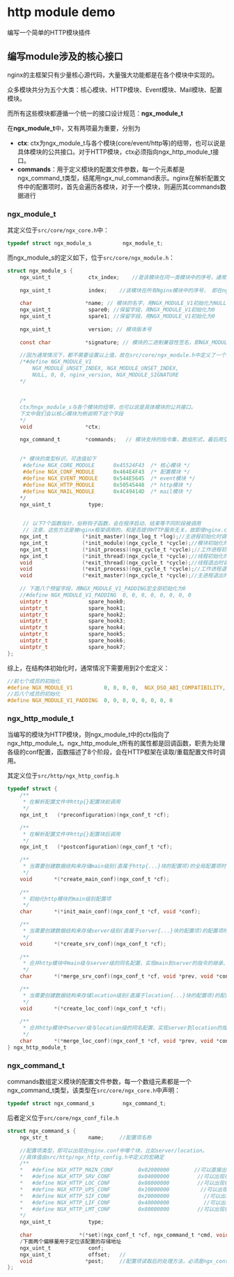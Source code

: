 # http module demo

编写一个简单的HTTP模块插件

## 编写module涉及的核心接口


nginx的主框架只有少量核心源代码，大量强大功能都是在各个模块中实现的。

众多模块共分为五个大类：核心模块、HTTP模块、Event模块、Mail模块、配置模块。

而所有这些模块都遵循一个统一的接口设计规范：**ngx_module_t**

在**ngx_module_t**中，又有两项最为重要，分别为
- **ctx**: ctx为ngx_module_t与各个模块(core/event/http等)的纽带，也可以说是具体模块的公共接口。对于HTTP模块，ctx必须指向ngx_http_module_t接口。
- **commands**：用于定义模块的配置文件参数，每一个元素都是ngx_command_t类型，结尾用ngx_nul_command表示。nginx在解析配置文件中的配置项时，首先会遍历各模块，对于一个模块，则遍历其commands数据进行

### ngx_module_t

其定义位于`src/core/ngx_core.h`中：
```c
typedef struct ngx_module_s          ngx_module_t;
```
而ngx_module_s的定义如下，位于`src/core/ngx_module.h`：
```c
struct ngx_module_s {
    ngx_uint_t            ctx_index;    //是该模块在同一类模块中的序号，通常用NGX_MODULE_V1初始化为NGX_MODULE_UNSET_INDEX（-1）
    
    ngx_uint_t            index;    //该模块在所有Nginx模块中的序号， 即在ngx_modules数组里的唯一索引，通常用NGX_MODULE_V1初始化为NGX_MODULE_UNSET_INDEX（-1）
    
    char                 *name; // 模块的名字，用NGX_MODULE_V1初始化为NULL
    ngx_uint_t            spare0; //保留字段，用NGX_MODULE_V1初始化为0
    ngx_uint_t            spare1; //保留字段，用NGX_MODULE_V1初始化为0
    
    ngx_uint_t            version; // 模块版本号
    
    const char           *signature; // 模块的二进制兼容性签名，即NGX_MODULE_SIGNATURE
     
	//因为通常情况下，都不需要设置以上值，故在src/core/ngx_module.h中定义了一个宏，用来初始化上面这些字段：
    /*#define NGX_MODULE_V1                                                         
        NGX_MODULE_UNSET_INDEX, NGX_MODULE_UNSET_INDEX,                           
        NULL, 0, 0, nginx_version, NGX_MODULE_SIGNATURE
	*/
    
	
	/*
    ctx为ngx_module_s与各个模块的纽带，也可以说是具体模块的公共接口。
    下文中我们会以核心模块为例说明下这个字段
    */
    void                 *ctx;

    ngx_command_t        *commands;   // 模块支持的指令集，数组形式，最后用空对象表示结束
	
	
	/* 模块的类型标识，可选值如下
     #define NGX_CORE_MODULE      0x45524F43  /* 核心模块 */
     #define NGX_CONF_MODULE      0x464E4F43  /* 配置模块 */
     #define NGX_EVENT_MODULE     0x544E5645  /* event模块 */
     #define NGX_HTTP_MODULE      0x50545448  /* http模块 */
     #define NGX_MAIL_MODULE      0x4C49414D  /* mail模块 */
    */  
    ngx_uint_t            type; 
  

     // 以下7个函数指针，俗称钩子函数，会在程序启动、结束等不同阶段被调用
	 // 注意，这些方法是被nginx框架调用的，和是否提供HTTP服务无关，故即使nginx.conf中没有http{...}块，也会被调用
    ngx_int_t           (*init_master)(ngx_log_t *log);//主进程初始化时调用
    ngx_int_t           (*init_module)(ngx_cycle_t *cycle);//模块初始化时调用（在ngx_init_cycle里被调用）
    ngx_int_t           (*init_process)(ngx_cycle_t *cycle);//工作进程初始化时调用
    ngx_int_t           (*init_thread)(ngx_cycle_t *cycle);//线程初始化时调用
    void                (*exit_thread)(ngx_cycle_t *cycle);//线程退出时调用
    void                (*exit_process)(ngx_cycle_t *cycle);//工作进程退出时调用（在ngx_worker_process_exit调用）
    void                (*exit_master)(ngx_cycle_t *cycle);//主进程退出时调用（在ngx_master_process_exit调用）
    
    // 下面八个预留字段，用NGX_MODULE_V1_PADDING宏全部初始化为0
    //#define NGX_MODULE_V1_PADDING  0, 0, 0, 0, 0, 0, 0, 0
    uintptr_t             spare_hook0;
    uintptr_t             spare_hook1;
    uintptr_t             spare_hook2;
    uintptr_t             spare_hook3;
    uintptr_t             spare_hook4;
    uintptr_t             spare_hook5;
    uintptr_t             spare_hook6;
    uintptr_t             spare_hook7;
};
```
综上，在结构体初始化时，通常情况下需要用到2个宏定义：
```c
//前七个成员的初始化
#define NGX_MODULE_V1          0, 0, 0, 0,  NGX_DSO_ABI_COMPATIBILITY, NGX_NUMBER_MAJOR, NGX_NUMBER_MINOR   
//后八个成员的初始化
#define NGX_MODULE_V1_PADDING  0, 0, 0, 0, 0, 0, 0, 0   
```

### ngx_http_module_t

当编写的模块为HTTP模块，则ngx_module_t中的ctx指向了ngx_http_module_t。ngx_http_module_t所有的属性都是回调函数，职责为处理各级的conf配置，函数描述了8个阶段，会在HTTP框架在读取/重载配置文件时调用。

其定义位于`src/http/ngx_http_config.h`

```c
typedef struct {
    /**
     * 在解析配置文件中http{}配置块前调用
     */
    ngx_int_t   (*preconfiguration)(ngx_conf_t *cf);

    /**
     * 在解析配置文件中http{}配置块后调用
     */
    ngx_int_t   (*postconfiguration)(ngx_conf_t *cf);

    /**
     * 当需要创建数据结构来存储main级别(直属于http{...}块的配置项)的全局配置项时，使用此回调创建存储main级配置的结构体
     */
    void       *(*create_main_conf)(ngx_conf_t *cf);
    
    /**
     * 初始化http模块的main级别配置项
     */
    char       *(*init_main_conf)(ngx_conf_t *cf, void *conf);

    /**
     * 当需要创建数据结构来存储server级别(直属于server{...}块的配置项)的配置项时，使用此回调创建存储server配置的结构体
     */
    void       *(*create_srv_conf)(ngx_conf_t *cf);
    
    /**
     * 合并http模块中main级与server级的同名配置，实现main到server的指令的继承、覆盖
     */
    char       *(*merge_srv_conf)(ngx_conf_t *cf, void *prev, void *conf);

    /**
     * 当需要创建数据结构来存储location级别(直属于location{...}块的配置项)的配置项时，使用此回调创建存储server配置的结构体
     */
    void       *(*create_loc_conf)(ngx_conf_t *cf);
    
    /**
     * 合并http模块中server级与location级的同名配置，实现server到location的指令的继承、覆盖
     */
    char       *(*merge_loc_conf)(ngx_conf_t *cf, void *prev, void *conf);
} ngx_http_module_t

```
### ngx_command_t

commands数组定义模块的配置文件参数，每一个数组元素都是一个ngx_command_t类型，该类型在`src/core/ngx_core.h`中声明：
```c
typedef struct ngx_command_s         ngx_command_t;
```
后者定义位于`src/core/ngx_conf_file.h`
```c
struct ngx_command_s {
    ngx_str_t             name;		//配置项名称
	
    //配置项类型，即可以出现在nginx.conf中哪个块，比如server/location。
	//具体值由src/http/ngx_http_config.h中定义的宏确定
	/**
	*	#define NGX_HTTP_MAIN_CONF        0x02000000        //可以直接出现在http配置指令里
	*	#define NGX_HTTP_SRV_CONF         0x04000000         //可以出现在http里面的server配置指令里
	*	#define NGX_HTTP_LOC_CONF         0x08000000         //可以出现在http server块里面的location配置指令里
	*	#define NGX_HTTP_UPS_CONF         0x10000000          //可以出现在http里面的upstream配置指令里
	*	#define NGX_HTTP_SIF_CONF         0x20000000           //可以出现在http里面的server配置指令里的if语句所在的block中
	*	#define NGX_HTTP_LIF_CONF         0x40000000           //可以出现在http server块里面的location配置指令里的if语句所在的block中
	*	#define NGX_HTTP_LMT_CONF         0x80000000         //可以出现在http里面的limit_except指令的block中
	*/
	ngx_uint_t            type;		
	
    char               *(*set)(ngx_conf_t *cf, ngx_command_t *cmd, void *conf);	//当出现name中指定的配置项，则调用set方法处理配置项的参数
    /下面两个偏移量用于定位该配置的存储地址
	ngx_uint_t            conf;		
    ngx_uint_t            offset;	//
    void                 *post;		//配置项读取后的处理方法，必须是ngx_conf_post_t结构的指针
};
```
